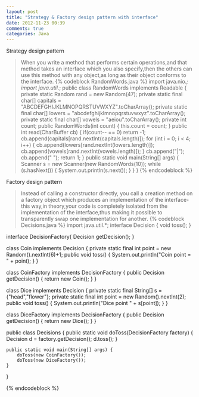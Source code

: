 ```yaml
---
layout: post
title: "Strategy & Factory design pattern with interface"
date: 2012-11-23 00:39
comments: true
categories: Java
---
```

Strategy design pattern
>When you write a method that performs certain operations,and that method takes an interface which you also specify,then the others can use this method with any object,as long as their object conforms to the interface.
{% codeblock RandomWords.java %}
import java.nio.*;
import java.util.*;
public class RandomWords implements Readable {
    private static Random rand = new Random(47);
    private static final char[] capitals = "ABCDEFGHIJKLMNOPQRSTUVWXYZ".toCharArray();
    private static final char[] lowers = "abcdefghijklmnopqrstuvwxyz".toCharArray();
    private static final char[] vowels = "aeiou".toCharArray();
    private int count;
    public RandomWords(int count) {
        this.count = count;
    }
    public int read(CharBuffer cb) {
        if(count-- == 0) return -1;
        cb.append(capitals[rand.nextInt(capitals.length)]);
        for (int i = 0; i < 4; i++) {
            cb.append(lowers[rand.nextInt(lowers.length)]);
            cb.append(vowels[rand.nextInt(vowels.length)]);
        }
        cb.append("|");
        cb.append(" ");
        return 1;
    }
    public static void main(String[] args) {
        Scanner s = new Scanner(new RandomWords(10));
        while (s.hasNext()) {
            System.out.println(s.next());
        }
    }
}
{% endcodeblock %}
<!--more-->
Factory design pattern
>Instead of calling a constructor directly, you call a creation method on a factory object which produces an implementation of the interface-this way,in theory,your code is completely isolated from the implementation of the interface,thus making it possible to transparently swap one implementation for another.
{% codeblock Decisions.java %}
import java.util.*;
interface Decision {
    void toss();
}

interface DecisionFactory{
    Decision getDecision();
}

class Coin implements Decision {
    private static final int point = new Random().nextInt(6)+1;
    public void toss() {
        System.out.println("Coin point = " + point);
    }
}

class CoinFactory implements DecisionFactory {
    public Decision getDecision() {
        return new Coin();
    }
}

class Dice implements Decision {
    private static final String[] s = {"head","flower"};
    private static final int point = new Random().nextInt(2);
    public void toss() {
        System.out.println("Dice point " + s[point]);
    }
}

class DiceFactory implements DecisionFactory {
    public Decision getDecision() {
        return new Dice();
    }
}

public class Decisions {
    public static void doToss(DecisionFactory factory) {
        Decision d = factory.getDecision();
        d.toss();
    }

    public static void main(String[] args) {
        doToss(new CoinFactory());
        doToss(new DiceFactory());
    }
}

{% endcodeblock %}

